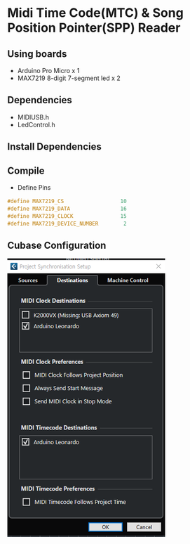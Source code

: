 # Midi Time Code(MTC) & Song Position Pointer(SPP) Reader
## Using boards

- Arduino Pro Micro x 1
- MAX7219 8-digit 7-segment led x 2

## Dependencies

- MIDIUSB.h
- LedControl.h

## Install Dependencies


## Compile

- Define Pins

```c++
#define MAX7219_CS                  10
#define MAX7219_DATA                16
#define MAX7219_CLOCK               15
#define MAX7219_DEVICE_NUMBER        2
```

## Cubase Configuration
![picture](https://github.com/i2make/MTC_SPP_Reader/blob/main/cubass.png)
